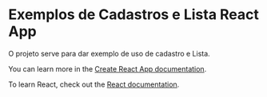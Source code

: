 # Exemplos de Cadastros e Lista React App

O projeto serve para dar exemplo de uso de cadastro e Lista.

You can learn more in the [Create React App documentation](https://facebook.github.io/create-react-app/docs/getting-started).

To learn React, check out the [React documentation](https://reactjs.org/).
